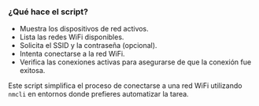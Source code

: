 ### ¿Qué hace el script?
- Muestra los dispositivos de red activos.
- Lista las redes WiFi disponibles.
- Solicita el SSID y la contraseña (opcional).
- Intenta conectarse a la red WiFi.
- Verifica las conexiones activas para asegurarse de que la conexión fue exitosa.

Este script simplifica el proceso de conectarse a una red WiFi utilizando `nmcli` en entornos donde prefieres automatizar la tarea.

